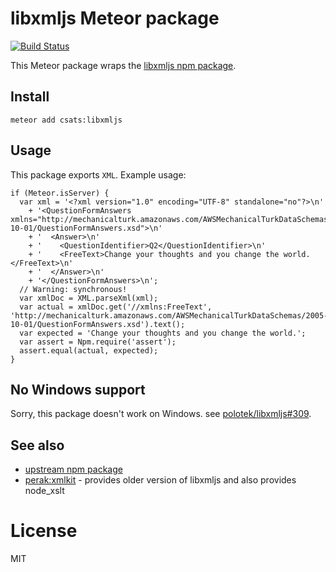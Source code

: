 # libxmljs Meteor package

[![Build Status](https://travis-ci.org/csats/meteor-npm-libxmljs.svg?branch=master)](https://travis-ci.org/csats/meteor-npm-libxmljs)

This Meteor package wraps the [libxmljs npm package](https://www.npmjs.com/package/libxmljs).

## Install

    meteor add csats:libxmljs

## Usage

This package exports `XML`. Example usage:

    if (Meteor.isServer) {
      var xml = '<?xml version="1.0" encoding="UTF-8" standalone="no"?>\n'
        + '<QuestionFormAnswers xmlns="http://mechanicalturk.amazonaws.com/AWSMechanicalTurkDataSchemas/2005-10-01/QuestionFormAnswers.xsd">\n'
        + '  <Answer>\n'
        + '    <QuestionIdentifier>Q2</QuestionIdentifier>\n'
        + '    <FreeText>Change your thoughts and you change the world.</FreeText>\n'
        + '  </Answer>\n'
        + '</QuestionFormAnswers>\n';
      // Warning: synchronous!
      var xmlDoc = XML.parseXml(xml);
      var actual = xmlDoc.get('//xmlns:FreeText', 'http://mechanicalturk.amazonaws.com/AWSMechanicalTurkDataSchemas/2005-10-01/QuestionFormAnswers.xsd').text();
      var expected = 'Change your thoughts and you change the world.';
      var assert = Npm.require('assert');
      assert.equal(actual, expected);
    }

## No Windows support

Sorry, this package doesn't work on Windows. see
[polotek/libxmljs#309](https://github.com/polotek/libxmljs/issues/309).

## See also

* [upstream npm package](https://www.npmjs.com/package/libxmljs)
* [perak:xmlkit](https://atmospherejs.com/perak/xmlkit) - provides older version of
  libxmljs and also provides node\_xslt

# License

MIT
